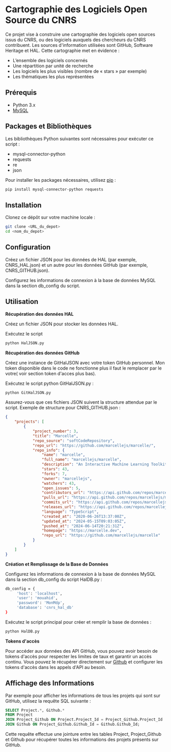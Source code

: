 # Cartographie des Logiciels Open Source du CNRS

Ce projet vise à construire une cartographie des logiciels open sources issus du CNRS, ou des logiciels auxquels des chercheurs du CNRS contribuent. Les sources d'information utilisées sont GitHub, Software Heritage et HAL. Cette cartographie met en évidence :

- L’ensemble des logiciels concernés
- Une répartition par unité de recherche
- Les logiciels les plus visibles (nombre de « stars » par exemple)
- Les thématiques les plus représentées

## Prérequis
- Python 3.x
- [MySQL](https://dev.mysql.com/downloads/installer/)

## Packages et Bibliothèques

Les bibliothèques Python suivantes sont nécessaires pour exécuter ce script :

- mysql-connector-python
- requests
- re
- json

Pour installer les packages nécessaires, utilisez [pip](https://pip.pypa.io/en/stable/) :

```bash
pip install mysql-connector-python requests
```

## Installation

Clonez ce dépôt sur votre machine locale :

```bash
git clone <URL_du_depot>
cd <nom_du_depot>
```


## Configuration

Créez un fichier JSON pour les données de HAL (par exemple, CNRS_HAL.json) et un autre pour les données GitHub (par exemple, CNRS_GITHUB.json).

Configurez les informations de connexion à la base de données MySQL dans la section db_config du script.

## Utilisation

**Récupération des données HAL**

Créez un fichier JSON pour stocker les données HAL.

Exécutez le script 
```bash
python HalJSON.py
```
**Récupération des données GitHub**

Créez une instance de GitHalJSON avec votre token GitHub personnel.
Mon token disponible dans le code ne fonctionne plus il faut le remplacer par le votre( voir section token d'acces plus bas).

Exécutez le script python GitHalJSON.py :

```bash
python GitHalJSON.py
```
Assurez-vous que ces fichiers JSON suivent la structure attendue par le script. Exemple de structure pour CNRS_GITHUB.json :
```json
{
    "projects": [
        {
            "project_number": 3,
            "title": "Marcelle",
            "repo_source": "softCodeRepository",
            "repo_url": "https://github.com/marcellejs/marcelle/",
            "repo_info": {
                "name": "marcelle",
                "full_name": "marcellejs/marcelle",
                "description": "An Interactive Machine Learning Toolkit",
                "stars": 43,
                "forks": 7,
                "owner": "marcellejs",
                "watchers": 43,
                "open_issues": 5,
                "contributors_url": "https://api.github.com/repos/marcellejs/marcelle/contributors",
                "pulls_url": "https://api.github.com/repos/marcellejs/marcelle/pulls{/number}",
                "commits_url": "https://api.github.com/repos/marcellejs/marcelle/commits{/sha}",
                "releases_url": "https://api.github.com/repos/marcellejs/marcelle/releases{/id}",
                "language": "TypeScript",
                "created_at": "2020-06-26T13:37:00Z",
                "updated_at": "2024-05-15T09:03:05Z",
                "pushed_at": "2024-06-14T20:21:31Z",
                "homepage": "https://marcelle.dev",
                "repo_url": "https://github.com/marcellejs/marcelle"
            }
        }
    ]
}
```

**Création et Remplissage de la Base de Données**

Configurez les informations de connexion à la base de données MySQL dans la section db_config du script HalDB.py :
```bash
db_config = {
     'host': 'localhost',
     'user': 'mouahid',
     'password': 'MonMdp',
     'database': 'cnrs_hal_db'
}
```
Exécutez le script principal pour créer et remplir la base de données :

```bash
python HalDB.py
```

**Tokens d'accès**

Pour accéder aux données des API GitHub, vous pouvez avoir besoin de tokens d'accès pour respecter les limites de taux et garantir un accès continu. Vous pouvez le récupérer directement sur [Github](https://github.com/settings/tokens) et configurer les tokens d'accès dans les appels d'API au besoin.



## Affichage des Informations

Par exemple pour afficher les informations de tous les projets qui sont sur  GitHub, utilisez la requête SQL suivante :

```sql
SELECT Project.*, Github.*
FROM Project
JOIN Project_Github ON Project.Project_Id = Project_Github.Project_Id
JOIN Github ON Project_Github.Github_Id = Github.Github_Id;
```

Cette requête effectue une jointure entre les tables Project, Project_Github et Github pour récupérer toutes les informations des projets présents sur GitHub.
